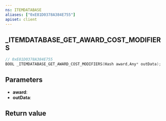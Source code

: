 ```yaml
---
ns: ITEMDATABASE
aliases: ["0xE81D0378A384E755"]
apiset: client
---
```

## _ITEMDATABASE_GET_AWARD_COST_MODIFIERS

```c
// 0xE81D0378A384E755
BOOL _ITEMDATABASE_GET_AWARD_COST_MODIFIERS(Hash award,Any* outData);
```


## Parameters
* **award**:
* **outData**:

## Return value